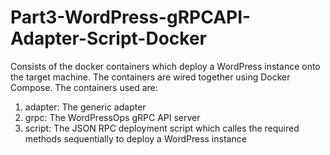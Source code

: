 # Part3-WordPress-gRPCAPI-Adapter-Script-Docker

Consists of the docker containers which deploy a WordPress instance onto the target machine. The containers are wired together using Docker Compose. The containers used are:

1. adapter: The generic adapter
2. grpc: The WordPressOps gRPC API server
3. script: The JSON RPC deployment script which calles the required methods sequentially to deploy a WordPress instance
